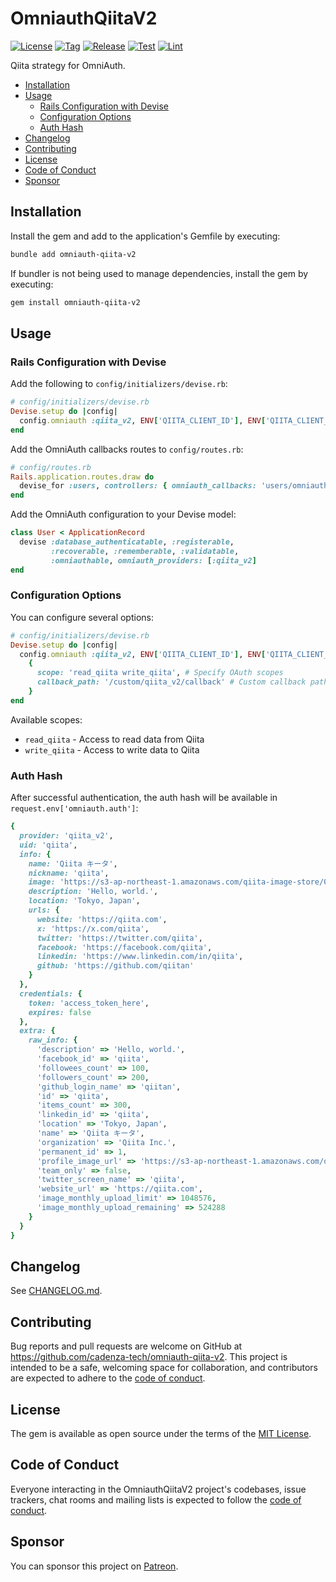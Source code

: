 # OmniauthQiitaV2

[![License](https://img.shields.io/github/license/cadenza-tech/omniauth-qiita-v2?label=License&labelColor=343B42&color=blue)](https://github.com/cadenza-tech/omniauth-qiita-v2/blob/main/LICENSE.txt) [![Tag](https://img.shields.io/github/tag/cadenza-tech/omniauth-qiita-v2?label=Tag&logo=github&labelColor=343B42&color=2EBC4F)](https://github.com/cadenza-tech/omniauth-qiita-v2/blob/main/CHANGELOG.md) [![Release](https://github.com/cadenza-tech/omniauth-qiita-v2/actions/workflows/release.yml/badge.svg)](https://github.com/cadenza-tech/omniauth-qiita-v2/actions?query=workflow%3Arelease) [![Test](https://github.com/cadenza-tech/omniauth-qiita-v2/actions/workflows/test.yml/badge.svg)](https://github.com/cadenza-tech/omniauth-qiita-v2/actions?query=workflow%3Atest) [![Lint](https://github.com/cadenza-tech/omniauth-qiita-v2/actions/workflows/lint.yml/badge.svg)](https://github.com/cadenza-tech/omniauth-qiita-v2/actions?query=workflow%3Alint)

Qiita strategy for OmniAuth.

- [Installation](#installation)
- [Usage](#usage)
  - [Rails Configuration with Devise](#rails-configuration-with-devise)
  - [Configuration Options](#configuration-options)
  - [Auth Hash](#auth-hash)
- [Changelog](#changelog)
- [Contributing](#contributing)
- [License](#license)
- [Code of Conduct](#code-of-conduct)
- [Sponsor](#sponsor)

## Installation

Install the gem and add to the application's Gemfile by executing:

```bash
bundle add omniauth-qiita-v2
```

If bundler is not being used to manage dependencies, install the gem by executing:

```bash
gem install omniauth-qiita-v2
```

## Usage

### Rails Configuration with Devise

Add the following to `config/initializers/devise.rb`:

```ruby
# config/initializers/devise.rb
Devise.setup do |config|
  config.omniauth :qiita_v2, ENV['QIITA_CLIENT_ID'], ENV['QIITA_CLIENT_SECRET']
end
```

Add the OmniAuth callbacks routes to `config/routes.rb`:

```ruby
# config/routes.rb
Rails.application.routes.draw do
  devise_for :users, controllers: { omniauth_callbacks: 'users/omniauth_callbacks' }
end
```

Add the OmniAuth configuration to your Devise model:

```ruby
class User < ApplicationRecord
  devise :database_authenticatable, :registerable,
         :recoverable, :rememberable, :validatable,
         :omniauthable, omniauth_providers: [:qiita_v2]
end
```

### Configuration Options

You can configure several options:

```ruby
# config/initializers/devise.rb
Devise.setup do |config|
  config.omniauth :qiita_v2, ENV['QIITA_CLIENT_ID'], ENV['QIITA_CLIENT_SECRET'],
    {
      scope: 'read_qiita write_qiita', # Specify OAuth scopes
      callback_path: '/custom/qiita_v2/callback' # Custom callback path
    }
end
```

Available scopes:

- `read_qiita` - Access to read data from Qiita
- `write_qiita` - Access to write data to Qiita

### Auth Hash

After successful authentication, the auth hash will be available in `request.env['omniauth.auth']`:

```ruby
{
  provider: 'qiita_v2',
  uid: 'qiita',
  info: {
    name: 'Qiita キータ',
    nickname: 'qiita',
    image: 'https://s3-ap-northeast-1.amazonaws.com/qiita-image-store/0/88/ccf90b557a406157dbb9d2d7e543dae384dbb561/large.png?1575443439',
    description: 'Hello, world.',
    location: 'Tokyo, Japan',
    urls: {
      website: 'https://qiita.com',
      x: 'https://x.com/qiita',
      twitter: 'https://twitter.com/qiita',
      facebook: 'https://facebook.com/qiita',
      linkedin: 'https://www.linkedin.com/in/qiita',
      github: 'https://github.com/qiitan'
    }
  },
  credentials: {
    token: 'access_token_here',
    expires: false
  },
  extra: {
    raw_info: {
      'description' => 'Hello, world.',
      'facebook_id' => 'qiita',
      'followees_count' => 100,
      'followers_count' => 200,
      'github_login_name' => 'qiitan',
      'id' => 'qiita',
      'items_count' => 300,
      'linkedin_id' => 'qiita',
      'location' => 'Tokyo, Japan',
      'name' => 'Qiita キータ',
      'organization' => 'Qiita Inc.',
      'permanent_id' => 1,
      'profile_image_url' => 'https://s3-ap-northeast-1.amazonaws.com/qiita-image-store/0/88/ccf90b557a406157dbb9d2d7e543dae384dbb561/large.png?1575443439',
      'team_only' => false,
      'twitter_screen_name' => 'qiita',
      'website_url' => 'https://qiita.com',
      'image_monthly_upload_limit' => 1048576,
      'image_monthly_upload_remaining' => 524288
    }
  }
}
```

## Changelog

See [CHANGELOG.md](https://github.com/cadenza-tech/omniauth-qiita-v2/blob/main/CHANGELOG.md).

## Contributing

Bug reports and pull requests are welcome on GitHub at https://github.com/cadenza-tech/omniauth-qiita-v2. This project is intended to be a safe, welcoming space for collaboration, and contributors are expected to adhere to the [code of conduct](https://github.com/cadenza-tech/omniauth-qiita-v2/blob/main/CODE_OF_CONDUCT.md).

## License

The gem is available as open source under the terms of the [MIT License](https://github.com/cadenza-tech/omniauth-qiita-v2/blob/main/LICENSE.txt).

## Code of Conduct

Everyone interacting in the OmniauthQiitaV2 project's codebases, issue trackers, chat rooms and mailing lists is expected to follow the [code of conduct](https://github.com/cadenza-tech/omniauth-qiita-v2/blob/main/CODE_OF_CONDUCT.md).

## Sponsor

You can sponsor this project on [Patreon](https://patreon.com/CadenzaTech).
